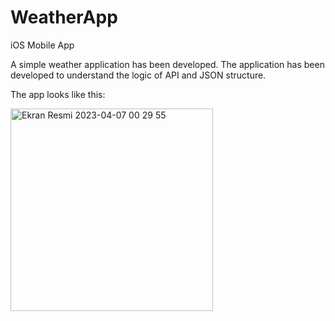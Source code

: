 # WeatherApp
iOS Mobile App

A simple weather application has been developed. The application has been developed to understand the logic of API and JSON structure.  

The app looks like this:


<img width="324" alt="Ekran Resmi 2023-04-07 00 29 55" src="https://user-images.githubusercontent.com/58774358/230497625-fec477fb-fea6-4b78-b45b-633b73b1bdf0.png">
